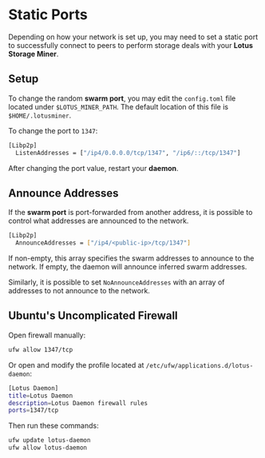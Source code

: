 # Static Ports

Depending on how your network is set up, you may need to set a static port to successfully connect to peers to perform storage deals with your **Lotus Storage Miner**.

## Setup

To change the random **swarm port**, you may edit the `config.toml` file located under `$LOTUS_MINER_PATH`. The default location of this file is `$HOME/.lotusminer`.

To change the port to `1347`:

```sh
[Libp2p]
  ListenAddresses = ["/ip4/0.0.0.0/tcp/1347", "/ip6/::/tcp/1347"]
```

After changing the port value, restart your **daemon**.

## Announce Addresses

If the **swarm port** is port-forwarded from another address, it is possible to control what addresses
are announced to the network.

```sh
[Libp2p]
  AnnounceAddresses = ["/ip4/<public-ip>/tcp/1347"]
```

If non-empty, this array specifies the swarm addresses to announce to the network. If empty, the daemon will announce inferred swarm addresses.

Similarly, it is possible to set `NoAnnounceAddresses` with an array of addresses to not announce to the network.

## Ubuntu's Uncomplicated Firewall

Open firewall manually:

```sh
ufw allow 1347/tcp
```

Or open and modify the profile located at `/etc/ufw/applications.d/lotus-daemon`:

```sh
[Lotus Daemon]
title=Lotus Daemon
description=Lotus Daemon firewall rules
ports=1347/tcp
```

Then run these commands:

```sh
ufw update lotus-daemon
ufw allow lotus-daemon
```
